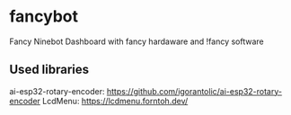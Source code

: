 # fancybot
Fancy Ninebot Dashboard with fancy hardaware and !fancy software

## Used libraries
ai-esp32-rotary-encoder: https://github.com/igorantolic/ai-esp32-rotary-encoder
LcdMenu: https://lcdmenu.forntoh.dev/
